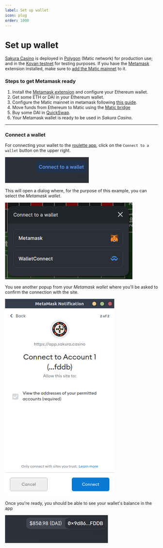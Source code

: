 ```yaml
---
label: Set up wallet
icon: plug
order: 1000
---
```

# Set up wallet

[Sakura Casino](https://sakura.casino) is deployed in [Polygon](https://polygon.technology/) (Matic network) for production use; and in the [Kovan testnet](https://kovan-testnet.github.io/website/) for testing purposes. If you have the [Metamask](https://metamask.io/) extension installed, make sure to [add the Matic mainnet](https://docs.matic.network/docs/develop/metamask/config-matic) to it.

### Steps to get Metamask ready

1. Install the [Metamask extension](https://metamask.io/) and configure your Ethereum wallet.
2. Get some ETH or DAI in your Ethereum wallet.
3. Configure the Matic mainnet in metamask following [this guide](https://docs.matic.network/docs/develop/metamask/config-matic).
4. Move funds from Ethereum to Matic using the [Matic bridge](https://wallet.matic.network/bridge)
5. Buy some DAI in [QuickSwap](https://quickswap.exchange/#/swap).
6. Your Metamask wallet is ready to be used in *Sakura Casino*.

---

### Connect a wallet

For connecting your wallet to the [roulette app](https://app.sakura.casino/), click on the `Connect to a wallet` button on the upper right.

![](../assets/connect_to_wallet.png)

This will open a dialog where, for the purpose of this example, you can select the *Metamask wallet*.

![](../assets/connect_to_wallet_dialog.png)

You see another popup from your *Metamask wallet* where you'll be asked to confirm the connection with the site.

![](../assets/metamask_connect_2.png)

Once you're ready, you should be able to see your wallet's balance in the app

![](../assets/wallet_balance.png)